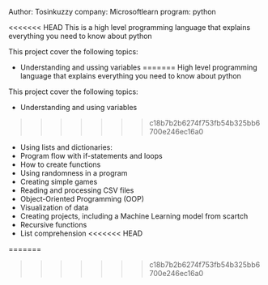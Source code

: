 Author: Tosinkuzzy
company: Microsoftlearn
program: python

<<<<<<< HEAD
This is a high level programming language that explains everything you need to know about python

This project cover the following topics:

* Understanding and ussing variables
=======
High level programming language that explains everything you need to know about python

This project cover the following topics:

* Understanding and using variables
>>>>>>> c18b7b2b6274f753fb54b325bb6700e246ec16a0
* Using lists and dictionaries:
* Program flow with if-statements and loops
* How to create functions
* Using randomness in a program
* Creating simple games
* Reading and processing CSV files
* Object-Oriented Programming (OOP)
* Visualization of data
* Creating projects, including a Machine Learning model from scartch
* Recursive functions
* List comprehension
<<<<<<< HEAD

=======
>>>>>>> c18b7b2b6274f753fb54b325bb6700e246ec16a0
